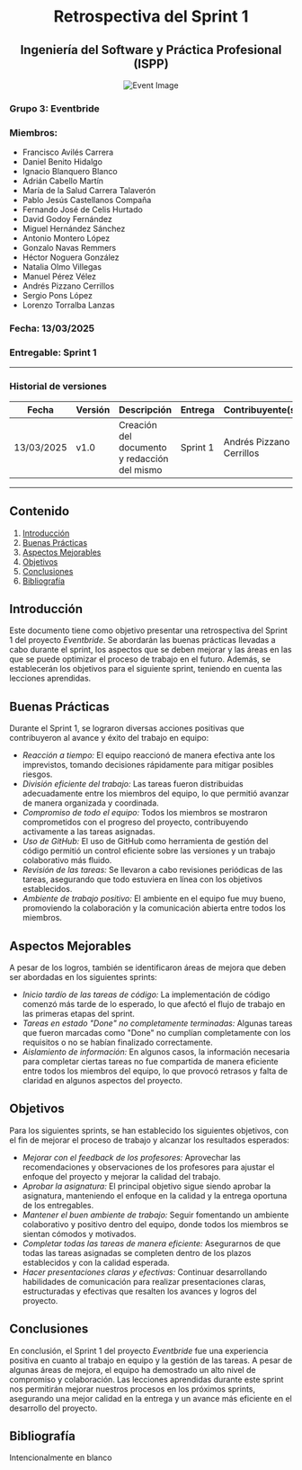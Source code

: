 # <center>Retrospectiva del Sprint 1</center>
## <center>Ingeniería del Software y Práctica Profesional (ISPP)</center>
<center><img src="https://iili.io/3BcQ3YJ.md.png" alt="Event Image"></center>

### Grupo 3: Eventbride

### Miembros:
- Francisco Avilés Carrera
- Daniel Benito Hidalgo
- Ignacio Blanquero Blanco
- Adrián Cabello Martín
- María de la Salud Carrera Talaverón
- Pablo Jesús Castellanos Compaña
- Fernando José de Celis Hurtado
- David Godoy Fernández
- Miguel Hernández Sánchez
- Antonio Montero López
- Gonzalo Navas Remmers
- Héctor Noguera González
- Natalia Olmo Villegas
- Manuel Pérez Vélez
- Andrés Pizzano Cerrillos
- Sergio Pons López
- Lorenzo Torralba Lanzas

### Fecha: 13/03/2025

### Entregable: Sprint 1

---

### Historial de versiones

| Fecha      | Versión | Descripción                                | Entrega  | Contribuyente(s)                    |
|------------|---------|--------------------------------------------|----------|-------------------------------------|
| 13/03/2025 | v1.0    | Creación del documento y redacción del mismo | Sprint 1 | Andrés Pizzano Cerrillos |

---

## Contenido
1. [Introducción](#intro)
2. [Buenas Prácticas](#buenas)
3. [Aspectos Mejorables](#mejorables)
4. [Objetivos](#objetivos)
5. [Conclusiones](#concl)
6. [Bibliografía](#bib)


<div id='intro'></div>

## Introducción

Este documento tiene como objetivo presentar una retrospectiva del Sprint 1 del proyecto *Eventbride*. Se abordarán las buenas prácticas llevadas a cabo durante el sprint, los aspectos que se deben mejorar y las áreas en las que se puede optimizar el proceso de trabajo en el futuro. Además, se establecerán los objetivos para el siguiente sprint, teniendo en cuenta las lecciones aprendidas.

<div id='buenas'></div>

## Buenas Prácticas

Durante el Sprint 1, se lograron diversas acciones positivas que contribuyeron al avance y éxito del trabajo en equipo:

- *Reacción a tiempo:* El equipo reaccionó de manera efectiva ante los imprevistos, tomando decisiones rápidamente para mitigar posibles riesgos.
- *División eficiente del trabajo:* Las tareas fueron distribuidas adecuadamente entre los miembros del equipo, lo que permitió avanzar de manera organizada y coordinada.
- *Compromiso de todo el equipo:* Todos los miembros se mostraron comprometidos con el progreso del proyecto, contribuyendo activamente a las tareas asignadas.
- *Uso de GitHub:* El uso de GitHub como herramienta de gestión del código permitió un control eficiente sobre las versiones y un trabajo colaborativo más fluido.
- *Revisión de las tareas:* Se llevaron a cabo revisiones periódicas de las tareas, asegurando que todo estuviera en línea con los objetivos establecidos.
- *Ambiente de trabajo positivo:* El ambiente en el equipo fue muy bueno, promoviendo la colaboración y la comunicación abierta entre todos los miembros.

<div id='mejorables'></div>

## Aspectos Mejorables

A pesar de los logros, también se identificaron áreas de mejora que deben ser abordadas en los siguientes sprints:

- *Inicio tardío de las tareas de código:* La implementación de código comenzó más tarde de lo esperado, lo que afectó el flujo de trabajo en las primeras etapas del sprint.
- *Tareas en estado "Done" no completamente terminadas:* Algunas tareas que fueron marcadas como "Done" no cumplían completamente con los requisitos o no se habían finalizado correctamente.
- *Aislamiento de información:* En algunos casos, la información necesaria para completar ciertas tareas no fue compartida de manera eficiente entre todos los miembros del equipo, lo que provocó retrasos y falta de claridad en algunos aspectos del proyecto.

<div id='objetivos'></div>

## Objetivos

Para los siguientes sprints, se han establecido los siguientes objetivos, con el fin de mejorar el proceso de trabajo y alcanzar los resultados esperados:

- *Mejorar con el feedback de los profesores:* Aprovechar las recomendaciones y observaciones de los profesores para ajustar el enfoque del proyecto y mejorar la calidad del trabajo.
- *Aprobar la asignatura:* El principal objetivo sigue siendo aprobar la asignatura, manteniendo el enfoque en la calidad y la entrega oportuna de los entregables.
- *Mantener el buen ambiente de trabajo:* Seguir fomentando un ambiente colaborativo y positivo dentro del equipo, donde todos los miembros se sientan cómodos y motivados.
- *Completar todas las tareas de manera eficiente:* Asegurarnos de que todas las tareas asignadas se completen dentro de los plazos establecidos y con la calidad esperada.
- *Hacer presentaciones claras y efectivas:* Continuar desarrollando habilidades de comunicación para realizar presentaciones claras, estructuradas y efectivas que resalten los avances y logros del proyecto.

<div id='concl'></div>

## Conclusiones

En conclusión, el Sprint 1 del proyecto *Eventbride* fue una experiencia positiva en cuanto al trabajo en equipo y la gestión de las tareas. A pesar de algunas áreas de mejora, el equipo ha demostrado un alto nivel de compromiso y colaboración. Las lecciones aprendidas durante este sprint nos permitirán mejorar nuestros procesos en los próximos sprints, asegurando una mejor calidad en la entrega y un avance más eficiente en el desarrollo del proyecto.

<div id='bib'></div>

## Bibliografía

Intencionalmente en blanco